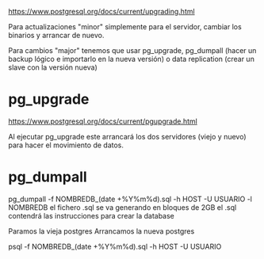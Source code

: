 https://www.postgresql.org/docs/current/upgrading.html

Para actualizaciones "minor" simplemente para el servidor, cambiar los binarios y arrancar de nuevo.

Para cambios "major" tenemos que usar pg_upgrade, pg_dumpall (hacer un backup lógico e importarlo en la nueva versión) o data replication (crear un slave con la versión nueva)


# pg_upgrade
https://www.postgresql.org/docs/current/pgupgrade.html

Al ejecutar pg_upgrade este arrancará los dos servidores (viejo y nuevo) para hacer el movimiento de datos.


# pg_dumpall
pg_dumpall -f NOMBREDB_(date +%Y%m%d).sql -h HOST -U USUARIO -l NOMBREDB
  el fichero .sql se va generando en bloques de 2GB
  el .sql contendrá las instrucciones para crear la database

Paramos la vieja postgres
Arrancamos la nueva postgres

psql -f NOMBREDB_(date +%Y%m%d).sql -h HOST -U USUARIO
